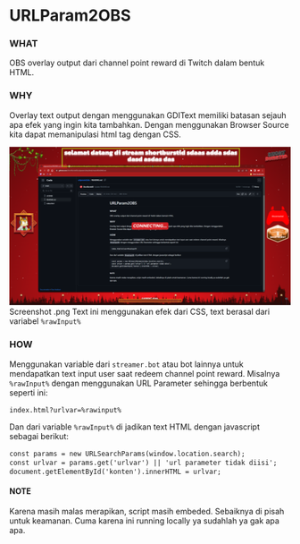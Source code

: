 # URLParam2OBS
### WHAT
OBS overlay output dari channel point reward di Twitch dalam bentuk HTML.

### WHY
Overlay text output dengan menggunakan GDIText memiliki batasan sejauh apa efek yang ingin kita tambahkan. Dengan menggunakan Browser Source kita dapat memanipulasi html tag dengan CSS.

![Screenshot](screenshot.png)Screenshot .png
Text ini menggunakan efek dari CSS, text berasal dari variabel ```%rawInput%```

### HOW
Menggunakan variable dari ```streamer.bot``` atau bot lainnya untuk mendapatkan text input user saat redeem channel point reward. Misalnya ```%rawInput%``` dengan menggunakan URL Parameter sehingga berbentuk seperti ini:

```
index.html?urlvar=%rawinput%
```

Dan dari variable ```%rawInput%``` di jadikan text HTML dengan javascript sebagai berikut:

```
const params = new URLSearchParams(window.location.search);
const urlvar = params.get('urlvar') || 'url parameter tidak diisi';
document.getElementById('konten').innerHTML = urlvar;
```

#### NOTE
Karena masih malas merapikan, script masih embeded. Sebaiknya di pisah untuk keamanan. Cuma karena ini running locally ya sudahlah ya gak apa apa.
